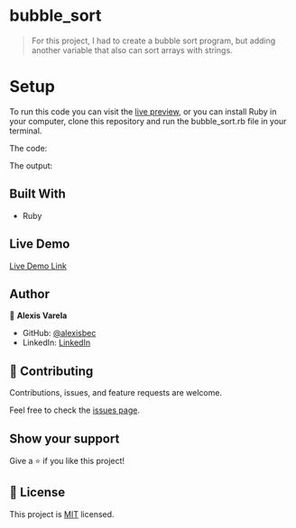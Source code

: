 # bubble_sort

> For this project, I had to create a bubble sort program, but adding another variable that also can sort arrays with strings.

# Setup

To run this code you can visit the [live preview](https://repl.it/@alexisbec/bubblesort#main.rb), or you can install Ruby in your computer, clone this repository and run the bubble_sort.rb file in your terminal.

The code: 



The output:


## Built With

- Ruby

## Live Demo

[Live Demo Link](https://repl.it/@alexisbec/bubblesort#main.rb)


## Author

👤 **Alexis Varela**

- GitHub: [@alexisbec](https://github.com/alexisbec)
- LinkedIn: [LinkedIn](https://www.linkedin.com/in/alexis-varela-2584111b7/)

## 🤝 Contributing

Contributions, issues, and feature requests are welcome.

Feel free to check the [issues page](https://github.com/alexisbec/bubble-sort/issues/2).

## Show your support

Give a ⭐️ if you like this project!

## 📝 License

This project is [MIT](https://github.com/alexisbec/bubble-sort/blob/main/LICENSE) licensed.
